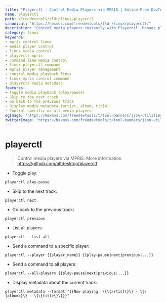 ```yaml
---
title: "Playerctl - Control Media Players via MPRIS | Online Free DevTools by Hexmos"
name: playerctl
path: /freedevtools/tldr/linux/playerctl
canonical: "https://hexmos.com/freedevtools/tldr/linux/playerctl/"
description: "Control media players instantly with Playerctl. Manage playback, skip tracks, and display metadata using the command line. Free online tool, no registration required."
category: linux
keywords:
- mpris control linux
- media player control
- linux media control
- playerctl mpris
- command line media control
- linux playerctl command
- mpris player management
- control media playback linux
- linux mpris control command
- playerctl media metadata
features:
- Toggle media playback (play/pause)
- Skip to the next track
- Go back to the previous track
- Display media metadata (artist, album, title)
- Control specific or all media players
ogImage: "https://hexmos.com/freedevtools/t/tool-banners/json-utilities-banner.png"
twitterImage: "https://hexmos.com/freedevtools/t/tool-banners/json-utilities-banner.png"
---
```


# playerctl

> Control media players via MPRIS.
> More information: <https://github.com/altdesktop/playerctl>.

- Toggle play:

`playerctl play-pause`

- Skip to the next track:

`playerctl next`

- Go back to the previous track:

`playerctl previous`

- List all players:

`playerctl --list-all`

- Send a command to a specific player:

`playerctl --player {{player_name}} {{play-pause|next|previous|...}}`

- Send a command to all players:

`playerctl --all-players {{play-pause|next|previous|...}}`

- Display metadata about the current track:

`playerctl metadata --format "{{Now playing: \{\{artist\}\} - \{\{album\}\} - \{\{title\}\}}}"`
